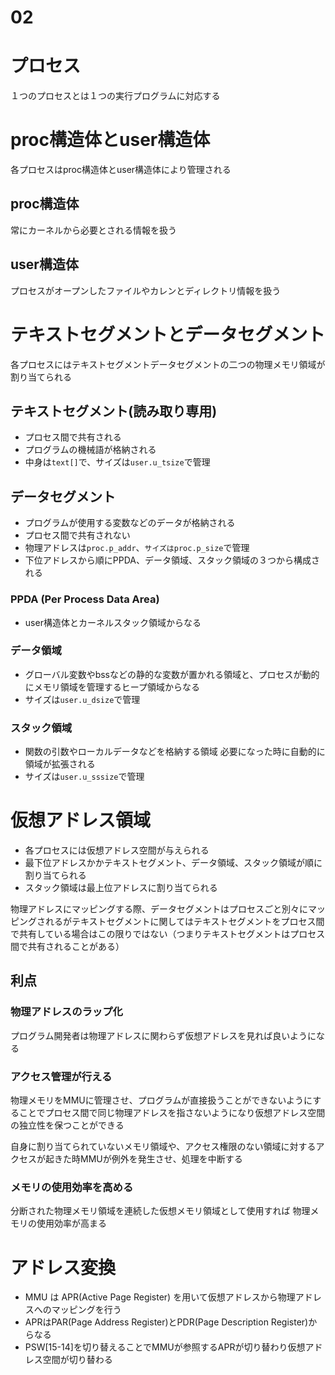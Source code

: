 # 02
# プロセス
１つのプロセスとは１つの実行プログラムに対応する

# proc構造体とuser構造体
各プロセスはproc構造体とuser構造体により管理される

## proc構造体
常にカーネルから必要とされる情報を扱う

## user構造体
プロセスがオープンしたファイルやカレンとディレクトリ情報を扱う

# テキストセグメントとデータセグメント

各プロセスにはテキストセグメントデータセグメントの二つの物理メモリ領域が割り当てられる

## テキストセグメント(読み取り専用)
* プロセス間で共有される
* プログラムの機械語が格納される
* 中身は``text[]``で、サイズは``user.u_tsize``で管理

## データセグメント
* プログラムが使用する変数などのデータが格納される
* プロセス間で共有されない
* 物理アドレスは``proc.p_addr``、``サイズはproc.p_size``で管理
* 下位アドレスから順にPPDA、データ領域、スタック領域の３つから構成される

### PPDA (Per Process Data Area)
* user構造体とカーネルスタック領域からなる

### データ領域
* グローバル変数やbssなどの静的な変数が置かれる領域と、プロセスが動的にメモリ領域を管理するヒープ領域からなる
* サイズは``user.u_dsize``で管理

### スタック領域
* 関数の引数やローカルデータなどを格納する領域
必要になった時に自動的に領域が拡張される
* サイズは``user.u_sssize``で管理

# 仮想アドレス領域
* 各プロセスには仮想アドレス空間が与えられる
* 最下位アドレスかかテキストセグメント、データ領域、スタック領域が順に割り当てられる
* スタック領域は最上位アドレスに割り当てられる

物理アドレスにマッピングする際、データセグメントはプロセスごと別々にマッピングされるがテキストセグメントに関してはテキストセグメントをプロセス間で共有している場合はこの限りではない（つまりテキストセグメントはプロセス間で共有されることがある）

## 利点
### 物理アドレスのラップ化
プログラム開発者は物理アドレスに関わらず仮想アドレスを見れば良いようになる

### アクセス管理が行える
物理メモリをMMUに管理させ、プログラムが直接扱うことができないようにすることでプロセス間で同じ物理アドレスを指さないようになり仮想アドレス空間の独立性を保つことができる

自身に割り当てられていないメモリ領域や、アクセス権限のない領域に対するアクセスが起きた時MMUが例外を発生させ、処理を中断する

### メモリの使用効率を高める
分断された物理メモリ領域を連続した仮想メモリ領域として使用すれば
物理メモリの使用効率が高まる

# アドレス変換
* MMU は APR(Active Page Register) を用いて仮想アドレスから物理アドレスへのマッピングを行う
* APRはPAR(Page Address Register)とPDR(Page Description Register)からなる
* PSW[15-14]を切り替えることでMMUが参照するAPRが切り替わり仮想アドレス空間が切り替わる